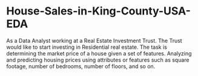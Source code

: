 # House-Sales-in-King-County-USA-EDA
As a  Data Analyst working at a Real Estate Investment Trust. The Trust would like to start investing in Residential real estate. The task is determining the market price of a house given a set of features. Analyzing and predicting housing prices using attributes or features such as square footage, number of bedrooms, number of floors, and so on. 
